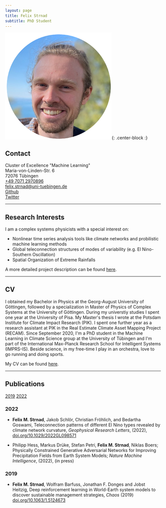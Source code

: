 ```yaml
---
layout: page
title: Felix Strnad
subtitle: PhD Student
---
```

![FS-ProfilePic](/img/fs_profile_pic.png){: .center-block :}
## Contact

Cluster of Excellence "Machine Learning"  
Maria-von-Linden-Str. 6  
72076 Tübingen  
[+49 7071 2970896](tel:+4970712970896)  
[felix.strnad@uni-tuebingen.de](mailto:felix.strnad@uni-tuebingen.de)  
[Github](https://github.com/fstrnad)\
[Twitter](https://twitter.com/strnad_f)

***
## Research Interests
I am a complex systems physicists with a special interest on: 
+ Nonlinear time series analysis tools like climate networks and probilistic machine learning methods
+ Global teleconnection structures of modes of variability (e.g. El Nino-Southern Oscillation)
+ Spatial Organization of Extreme Rainfalls


A more detailed project description can be found [here](https://machineclimate.de/research/projects/).

***
## CV

I obtained my Bachelor in Physics at the Georg-August University of Göttingen, followed by a specialization in Master of Physics of Complex Systems at the University of Göttingen. During my universtiy studies I spent one year at the University of Pisa. My Master's thesis I wrote at the Potsdam Institute for Climate Impact Research (PIK). I spent one further year as a research assistant at PIK in the Real Estimate Climate Asset Mapping Project (RECAM). Since September 2020, I'm a PhD student in the Machine Learning in Climate Science group at the University of Tübingen and I'm part of the International Max-Planck Research School for Intelligent Systems (IMPRS-IS). 
Beside science, in my free-time I play in an orchestra, love to go running and doing sports.     

My CV can be found [here](./../files/cv_felix_strnad.pdf).

***
## Publications
[2019](#2019) [2022](#2022) 
### 2022
+ **Felix M. Strnad**, Jakob Schlör, Christian Fröhlich, and Bedartha Goswami, Teleconnection patterns of different El Nino types revealed by climate network curvature, _Geophysical Research Letters_,
    (2022), [doi.org/10.1029/2022GL098571](https://agupubs.onlinelibrary.wiley.com/doi/10.1029/2022GL098571)

+ Philipp Hess, Markus Drüke, Stefan Petri, **Felix M. Strnad**, Niklas Boers; Physically Constrained Generative Adversarial Networks for Improving Precipitation Fields from Earth System Models; _Nature Machine Intelligence_, (2022),  (in press)



### 2019
+ **Felix M. Strnad**, Wolfram Barfuss, Jonathan F. Donges and Jobst Heitzig,
    Deep reinforcement learning in World-Earth system models to discover sustainable management strategies,
    _Chaos_
    (2019)
    [doi.org/10.1063/1.5124673](https://doi.org/10.1063/1.5124673)
